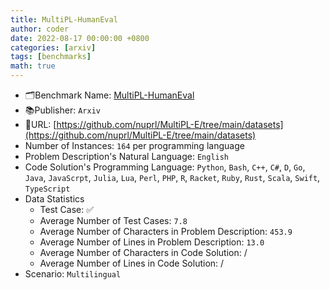 ```yaml
---
title: MultiPL-HumanEval
author: coder
date: 2022-08-17 00:00:00 +0800
categories: [arxiv]
tags: [benchmarks]
math: true
---
```


- 🗂️Benchmark Name: [MultiPL-HumanEval](https://arxiv.org/pdf/2208.08227.pdf)
- 📚Publisher: `Arxiv`
- 🔗URL: [https://github.com/nuprl/MultiPL-E/tree/main/datasets](https://github.com/nuprl/MultiPL-E/tree/main/datasets)
- Number of Instances: `164` per programming language
- Problem Description's Natural Language: `English`
- Code Solution's Programming Language: `Python`, `Bash`, `C++`, `C#`, `D`, `Go`, `Java`, `JavaScrpt`, `Julia`, `Lua`, `Perl`, `PHP`, `R`, `Racket`, `Ruby`, `Rust`, `Scala`, `Swift`, `TypeScript`
- Data Statistics
  + Test Case: ✅
  + Average Number of Test Cases: `7.8`
  + Average Number of Characters in Problem Description: `453.9`
  + Average Number of Lines in Problem Description: `13.0`
  + Average Number of Characters in Code Solution: /
  + Average Number of Lines in Code Solution: /
- Scenario: `Multilingual`
